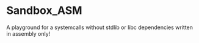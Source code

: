 # Sandbox_ASM
A playground for a systemcalls without stdlib or libc dependencies written in assembly only!
